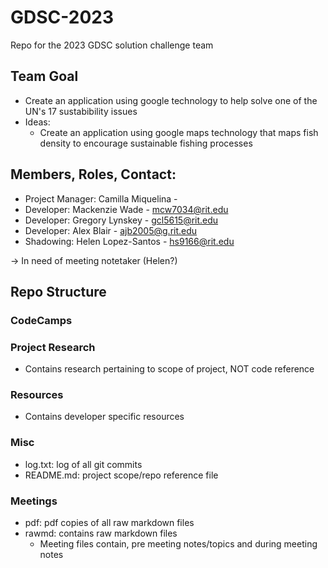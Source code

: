 # GDSC-2023

Repo for the 2023 GDSC solution challenge team

## Team Goal

- Create an application using google technology to help solve one of the UN's 17 sustabibility issues
- Ideas:
    - Create an application using google maps technology that maps fish density to encourage sustainable fishing processes


## Members, Roles, Contact:

- Project Manager:  Camilla Miquelina   -
- Developer:        Mackenzie Wade      - mcw7034@rit.edu
- Developer:        Gregory Lynskey     - gcl5615@rit.edu
- Developer:        Alex Blair          - ajb2005@g.rit.edu
- Shadowing:        Helen Lopez-Santos  - hs9166@rit.edu

-> In need of meeting notetaker (Helen?)


## Repo Structure

### CodeCamps

### Project Research
- Contains research pertaining to scope of project, NOT code reference

### Resources
- Contains developer specific resources

### Misc
- log.txt: log of all git commits
- README.md: project scope/repo reference file
  
### Meetings
- pdf: pdf copies of all raw markdown files
- rawmd: contains raw markdown files
  - Meeting files contain, pre meeting notes/topics and during meeting notes
